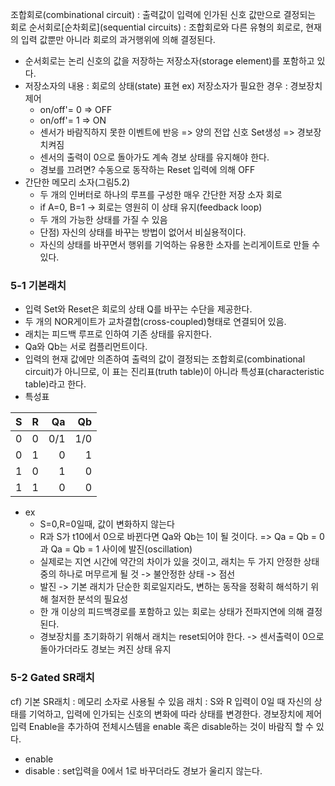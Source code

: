 조합회로(combinational circuit) : 출력값이 입력에 인가된 신호 값만으로 결정되는 회로
순서회로[순차회로](sequential circuits) : 조합회로와 다른 유형의 회로로, 현재의 입력 값뿐만 아니라 회로의 과거행위에 의해 결정된다. 
  - 순서회로는 논리 신호의 값을 저장하는 저장소자(storage element)를 포함하고 있다.
  - 저장소자의 내용 : 회로의 상태(state) 표현
    ex) 저장소자가 필요한 경우 : 경보장치 제어
      - on/off'= 0 => OFF
      - on/off'= 1 => ON
      - 센서가 바람직하지 못한 이벤트에 반응 => 양의 전압 신호 Set생성 => 경보장치켜짐
      - 센서의 출력이 0으로 돌아가도 계속 경보 상태를 유지해야 한다. 
      - 경보를 끄려면? 수동으로 동작하는 Reset 입력에 의해 OFF
  - 간단한 메모리 소자(그림5.2)
    - 두 개의 인버터로 하나의 루프를 구성한 매우 간단한 저장 소자 회로
    - if A=0, B=1 -> 회로는 영원히 이 상태 유지(feedback loop)
    - 두 개의 가능한 상태를 가질 수 있음
    - 단점) 자신의 상태를 바꾸는 방법이 없어서 비실용적이다. 
    - 자신의 상태를 바꾸면서 행위를 기억하는 유용한 소자를 논리게이트로 만들 수 있다. 
### 5-1 기본래치
- 입력 Set와 Reset은 회로의 상태 Q를 바꾸는 수단을 제공한다.
- 두 개의 NOR게이트가 교차결합(cross-coupled)형태로 연결되어 있음.
- 래치는 피드백 루프로 인하여 기존 상태를 유지한다.
- Qa와 Qb는 서로 컴플리먼트이다.
- 입력의 현재 값에만 의존하여 출력의 값이 결정되는 조합회로(combinational circuit)가 아니므로, 이 표는 진리표(truth table)이 아니라 특성표(characteristic table)라고 한다.
- 특성표

| S | R | Qa | Qb |
|---:|:---:|---:|---:|
| 0 | 0 | 0/1 | 1/0 |
| 0 | 1 | 0 | 1 |
| 1 | 0 | 1 | 0 |
| 1 | 1 | 0 | 0 |

- ex
  - S=0,R=0일때, 값이 변화하지 않는다
  - R과 S가 t10에서 0으로 바뀐다면 Qa와 Qb는 1이 될 것이다. => Qa = Qb = 0과 Qa = Qb = 1 사이에 발진(oscillation)
  - 실제로는 지연 시간에 약간의 차이가 있을 것이고, 래치는 두 가지 안정한 상태 중의 하나로 머무르게 될 것 -> 불안정한 상태 -> 점선
  - 발진 -> 기본 래치가 단순한 회로일지라도, 변하는 동작을 정확히 해석하기 위해 철저한 분석의 필요성
  - 한 개 이상의 피드백경로를 포함하고 있는 회로는 상태가 전파지연에 의해 결정된다.
  - 경보장치를 초기화하기 위해서 래치는 reset되어야 한다. -> 센서출력이 0으로 돌아가더라도 경보는 켜진 상태 유지

### 5-2 Gated SR래치
cf) 기본 SR래치 : 메모리 소자로 사용될 수 있음
래치 : S와 R 입력이 0일 때 자신의 상태를 기억하고, 입력에 인가되는 신호의 변화에 따라 상태를 변경한다.
경보장치에 제어입력 Enable을 추가하여 전체시스템을 enable 혹은 disable하는 것이 바람직 할 수 있다. 
- enable
- disable : set입력을 0에서 1로 바꾸더라도 경보가 울리지 않는다. 


    
